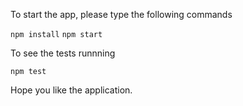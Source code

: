 To start the app, please type the following commands

```npm install```
```npm start```

To see the tests runnning

```npm test```

Hope you like the application.
